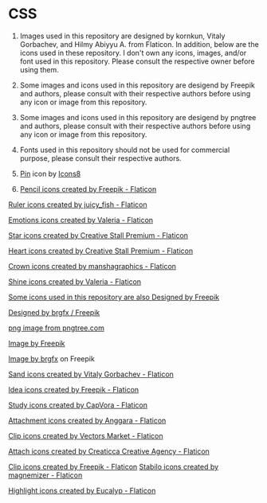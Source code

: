 # CSS 

1. Images used in this repository are designed by kornkun, Vitaly Gorbachev, and Hilmy Abiyyu A. from Flaticon.
In addition, below are the icons used in these repository. I don't own any icons, images, and/or font used in this repository. Please consult the respective owner before using them.

2. Some images and icons used in this repository are desigend by Freepik and authors, please consult with their respective authors before using any icon or image from this repository.

3. Some images and icons used in this repository are desigend by pngtree and authors, please consult with their respective authors before using any icon or image from this repository.

4. Fonts used in this repository should not be used for commercial purpose, please consult their respective authors.


5. [Pin](https://icons8.com/icon/45074/pin) icon by [Icons8](https://icons8.com)

6. [Pencil icons created by Freepik - Flaticon](https://www.flaticon.com/free-icons/pencil "pencil icons")

[Ruler icons created by juicy\_fish - Flaticon](https://www.flaticon.com/free-icons/ruler "ruler icons")

[Emotions icons created by Valeria - Flaticon](https://www.flaticon.com/free-icons/emotions "emotions icons")

[Star icons created by Creative Stall Premium - Flaticon](https://www.flaticon.com/free-icons/star "star icons")

[Heart icons created by Creative Stall Premium - Flaticon](https://www.flaticon.com/free-icons/heart "heart icons")

[Crown icons created by manshagraphics - Flaticon](https://www.flaticon.com/free-icons/crown "crown icons")

[Shine icons created by Valeria - Flaticon](https://www.flaticon.com/free-icons/shine "shine icons")

[Some icons used in this repository are also Designed by Freepik](https://www.freepik.com "plaster icon")

[Designed by brgfx / Freepik](https://www.freepik.com "cute blonde girl character")

[png image from pngtree.com](https://pngtree.com/freepng/cartoon-girl-reading-a-book_4484691.html)

[Image by Freepik](https://www.freepik.com/free-vector/hand-drawn-international-cat-day-background-with-cat-paws_28479652.htm#query=cat%20footprint&position=5&from_view=keyword&track=ais&uuid=a2b167b9-839c-44c1-9471-ad962c9f451a)

[Image by brgfx](https://www.freepik.com/free-vector/cute-cat-kitten-box-with-adopt-me-text-box-cartoon-isolated_11253907.htm#fromView=search&page=1&position=12&uuid=b67bca34-3184-4c0b-a8f7-a5b44248f7e2) on Freepik


[Sand icons created by Vitaly Gorbachev - Flaticon](https://www.flaticon.com/free-icons/sand "sand icons")

[Idea icons created by Freepik - Flaticon](https://www.flaticon.com/free-icons/idea "idea icons")

[Study icons created by CapVora - Flaticon](https://www.flaticon.com/free-icons/study "study icons")

[Attachment icons created by Anggara - Flaticon](https://www.flaticon.com/free-icons/attachment "attachment icons")

[Clip icons created by Vectors Market - Flaticon](https://www.flaticon.com/free-icons/clip "clip icons")

[Attach icons created by Creaticca Creative Agency - Flaticon](https://www.flaticon.com/free-icons/attach "attach icons")

[Clip icons created by Freepik - Flaticon](https://www.flaticon.com/free-icons/clip "clip icons") [Stabilo icons created by magnemizer - Flaticon](https://www.flaticon.com/free-icons/stabilo "stabilo icons")

[Highlight icons created by Eucalyp - Flaticon](https://www.flaticon.com/free-icons/highlight "highlight icons")
